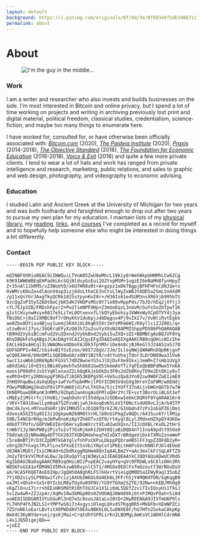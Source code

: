 ```yaml
---
layout: default
background: https://i.pinimg.com/originals/0f/88/3e/0f883e6f5db348671c1e26a7dfd2e5f3.gif
permalink: about
---
```


# About 

<figure>
<img src="/had/assets/img/makgill-censored.jpg" alt="I'm the guy in the middle...">
 
</figure>

### Work

I am a writer and researcher who also invests and builds businesses on the side. I'm most interested in Bitcoin and online privacy, but I spend a lot of time working on projects and writing in archiving previously lost print and digital material, political freedom, classical studies, credentialism, science-fiction, and maybe too many things to enumerate here. 

I have worked for, consulted for, or have otherwise been officially associated with: *[Bitcoin.com](https://bitcoin.com)* (2020), *[The Paideia Institute](https://paideiainstitute)* (2020), *[Praxis](https://discoverpraxis.com)* (2014-2018), *[The Objective Standard](https://theobjectivestandard.com)* (2018), *[The Foundation for Economic Education](https://fee.org)* (2016-2018), *[Voice & Exit](https://voicandexit.com)* (2016) and quite a few more private clients. I tend to wear a lot of hats and work has ranged from private intelligence and research, marketing, public relations, and sales to graphic and web design, photography, and videography to economic advising.

### Education

I studied Latin and Ancient Greek at the University of Michigan for two years and was both foolhardy and farsighted enough to drop out after two years to pursue my own plan for my education. I maintain lists of my [physical library,](/library) my [reading,](/read) [links,](/links) and [courses](/courses) I've completed as a record for myself and to hopefully help someone else who might be interested in doing things a bit differently. 

### Contact

```
-----BEGIN PGP PUBLIC KEY BLOCK-----

mQINBFUXRioBEAC9iINWQuiLTVnA05ZwU8eMhcL19kiy8rWehWkpUHNMhLCw6ZCg
k9K91WW6WBEqEHPadkL6cSQjNlduyGsEui2OZYxpMSM+1ugzEI6eNaMH8fynHpyZ
Z+35nAl11kRM5/xZ3WoUtO/x6U7HR8zRt+A+gzpz1eDkT8gpjBFHFHFnCdNJQe+z
OvWMrcK0oZexdlAonV4xp3izj6dsLthoCE3nCtvLlWyZxW8JtAOD5a2SmLVxHXdM
/p11xQsYUrJAxgTkyQCRk182SstpynKuI0r+/H36Is61edSUM3nsXR6Xjb995bTS
9zcQgZvP35y5Z6Dt8oCjbK5dHJVHDPsM5c0Y71e09vRppPds/7bJO/hEq2jXYtj3
cYL7EJp3ZB/FRDshFpsrZ+Pw2TimNPFUHp+Z3mUoEqzL3nUvM/GuYx5o2bTpwT1K
g1stCHiynwHsyx60J7e5LiTeL0OtxevxfLlkQYyEbohiyJVWHxWyXCpDTVYdj3ya
fBiDbC+j8aI2XMBC0Uf7rOHyKkV1du6pjz4bDqguv4Pj9vIkI7v/VvNtiRvtEgkk
ae0Zbx0UYiso4Bjuy1uemjSK4XiUL8kqKS5XrJmYsMFm6WI/K8yllciZJZ0Oi/q+
utzwBnnl37ys/3bGKraEFyXzQ0Jh72u2suYyXXoN28APMIShppPDX86PhQARAQAB
tB9Hd2VybiBCcmFud2VuIDxnd2VybkBnd2Vybi5uZXQ+iQI+BBMBCgAoBQJVF0Yq
AhsDBQkFo5qABgsJCAcDAgYVCAIJCgsEFgIDAQIeAQIXgAAKCRB9zqOHicWIzIhe
EACLkkDxAHCql3LVWAONxx0DbnFAJ8k5TpYM5riDe9n8cjBJReGl5JZ4A52a5J70
GDFGDPP1v4WZ/tbi4vBIfSzEzox/6OI72QgV/JJm/ILloyNWjQWAWRnDQp6KjgxF
wCQ0E3Hn8/bNnOMlLSQEDBwG0/xONY1B2tR/v4tYuUhajTdor3LDrDN09wa31Vw6
5wcC1zuWbb10R89pNrFGSVl7dDZ0wneYG5sJlOjDvFXe9IkxjJemM+Z7sHb1UVg3
aBXdSAG/i0+E5tL0Bi4OymehTw5h6681GwO5SkmmAVfTiYqFEeQbBBPdMwe5YnKA
moos1PO9dhtJs5tYqKlxnxoZ2LkQqKkJsbOkDz3F0s2dZb0RnyTO9e2Et8Kiy0vT
exMtO+QYCy2RNVepgP3RGuTJA5R53KBPgV9l+Vm5uzQa9JYn02sw9W0FZaEIzmE9
2hHQ9XqwBwidaXqUQg+iwFYofhpbHMnjlPGYICDH3VdoGXg3HreYZaFWM/wOEHdj
POwyPNBGWg26uUsP8v1PYuW60jdiFvLYXGha/5jc3YUff37oAijvbWGnQGTb7w7W
IKN8PGuwQ0RanK3nMM5z92bpDJanKngAsQFMluQHr2Yc7E+sst3BorULiBLGtIef
cMQEy2jMStrfcjthUBi/jwqhDuhrVl55ddpaJzSDBxwIebkCDQRVF0YqARAA16rd
/VKV+TA918awlLym6q47SZPzuWjjwhJk4oq6vKhLeVIfONcts4UO0vL3jArb45TP
QmCdkJy+L+M7nudS6RrjDV1MRU5lxJD1Q8TQrkZJK/G1UGdnd7zPsIoEoPZ6jDm1
ddvmjA5XZ5Sg0SI3i1OgkpwNZ60M8tVrHLlb0nUiPmgZv0QDc/A435uv6YrlXMip
S98/I4NC0rRHg/mJbPw0noKzApYZh8OTvzQT0/rt4yql8LylJMdxeHZXpQY4UKOw
40bOT7PUfn/GOPVWEUI6rO6HrxyDoWXrct9Iu02wUXQsn/IIJzOXBLrKxDL2tHrS
tnWb71Jy3WnPW8y2PjsTuIvT7ExRj6mh1ZbHY8QjaBiBQD4nT1InoA9pdtt9SOa9
TOdVaAjQjNRm4Ng4OT7GV203TXODGHdeheqTmIxDXTrBRdgeViDxkTXMn2zneWeP
C5reBmBTjP/D3CZpDMTkGAYglvfnhPxCKPuLDkppPQbraHB5lFFJqpZZOF8D2yR+
vOrgZ07Ynxgs7PLFlLnx5PXxEIt5sVbiYNyCsY1PKELtHAPcGVcKNNlPJbl4EUeD
U83WAlMUEt/IxiCMK4d+bZbdRxggRGHm48QnIqA4LBm2Y+aAc3mxlkFtSqLAFTZ9
Jm2yT8tkVVCMnFaL8w/Jp1RuQpYlqjW3WyLa2JEAEQEAAYkCJQQYAQoADwUCVRdG
KgIbDAUJBaOagAAKCRB9zqOHicWIzPxpEAC2vayHYq+qVc9FRbWLx6C6lzOHn3Rh
W85KFoGIA1ofDM4N1V5MxkzwBbRxynlCST1/4MGOo0E8lFsfm8zeutf3W/NUuDsU
aX/9CA5FKQ6TAoE6IHp/JgQH50A8ghRLFS7kHxrtVieigQM0D5a1EWyRaql35obZ
7YjXD2siySLP90GwJfzFcizjAXUbIW6Ui8d4Ek6L3FFrhSjY4MQKHTON/5gKqgB9
oaJMl+Ohsh+Sx5r0YIcbLM8yTUyXo09FNV/YG9YTOXm2SZYE/92Hw+nkEB/MhOg9
xKgZlO+u17irr+hEEsHRSM8tRiRhTXUJCe1X1Li6mL5QEfZzviTIvIQsyUs1T9sJ
5viZw4wR+ZZJzp4r/XqMvI0w3bMGp0Ds0ZVOOAQJ8W489kj6t+PJMQvPUah+5i8d
ooAE81SDDUARIVYuSGuRl3nQ7eSc0xasJAtaLv20tD+2NyREENkA9JIVfmU6P9ls
YL7HhP4FhJN2LS1+YMPfwS6i7z4sgysiHlegLQXvdSTKgqRR5+Mk6Fb+XEmNPZCi
7ZSYeNkloEarLBvtitX0PWDdAVlOEXu9BKkL0L5uONXE8F/hU7Hfn2SekaCAkpKp
0mX4C3KyWYde+vej/gsKjMai+CrqtdhYSFMiirKn2LBOMgL6mKsVCiWDHlCdrmNA
L4v1JQSDigejQQ==
=joEZ
-----END PGP PUBLIC KEY BLOCK-----
```



